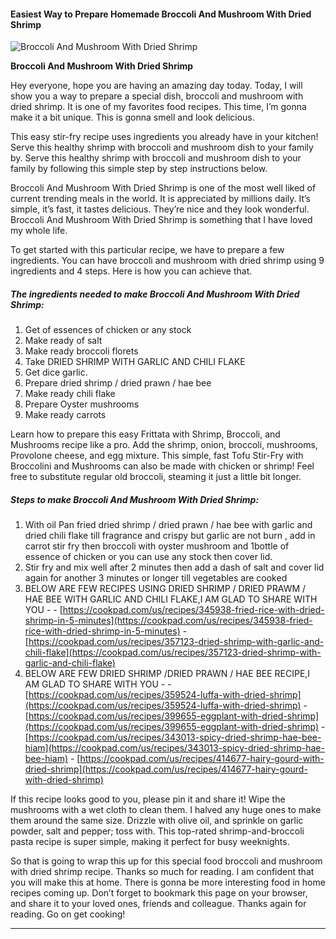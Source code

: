             

#### Easiest Way to Prepare Homemade Broccoli And Mushroom With Dried Shrimp

![Broccoli And Mushroom With Dried Shrimp](https://img-global.cpcdn.com/recipes/4898525153329152/751x532cq70/broccoli-and-mushroom-with-dried-shrimp-recipe-main-photo.jpg)

**Broccoli And Mushroom With Dried Shrimp**

Hey everyone, hope you are having an amazing day today. Today, I will show you a way to prepare a special dish, broccoli and mushroom with dried shrimp. It is one of my favorites food recipes. This time, I’m gonna make it a bit unique. This is gonna smell and look delicious.

This easy stir-fry recipe uses ingredients you already have in your kitchen! Serve this healthy shrimp with broccoli and mushroom dish to your family by. Serve this healthy shrimp with broccoli and mushroom dish to your family by following this simple step by step instructions below.

Broccoli And Mushroom With Dried Shrimp is one of the most well liked of current trending meals in the world. It is appreciated by millions daily. It’s simple, it’s fast, it tastes delicious. They’re nice and they look wonderful. Broccoli And Mushroom With Dried Shrimp is something that I have loved my whole life.

To get started with this particular recipe, we have to prepare a few ingredients. You can have broccoli and mushroom with dried shrimp using 9 ingredients and 4 steps. Here is how you can achieve that.

##### The ingredients needed to make Broccoli And Mushroom With Dried Shrimp:

1.  Get of essences of chicken or any stock
2.  Make ready of salt
3.  Make ready broccoli florets
4.  Take DRIED SHRIMP WITH GARLIC AND CHILI FLAKE
5.  Get dice garlic.
6.  Prepare dried shrimp / dried prawn / hae bee
7.  Make ready chili flake
8.  Prepare Oyster mushrooms
9.  Make ready carrots

Learn how to prepare this easy Frittata with Shrimp, Broccoli, and Mushrooms recipe like a pro. Add the shrimp, onion, broccoli, mushrooms, Provolone cheese, and egg mixture. This simple, fast Tofu Stir-Fry with Broccolini and Mushrooms can also be made with chicken or shrimp! Feel free to substitute regular old broccoli, steaming it just a little bit longer.

##### Steps to make Broccoli And Mushroom With Dried Shrimp:

1.  With oil Pan fried dried shrimp / dried prawn / hae bee with garlic and dried chili flake till fragrance and crispy but garlic are not burn , add in carrot stir fry then broccoli with oyster mushroom and 1bottle of essence of chicken or you can use any stock then cover lid.
2.  Stir fry and mix well after 2 minutes then add a dash of salt and cover lid again for another 3 minutes or longer till vegetables are cooked
3.  BELOW ARE FEW RECIPES USING DRIED SHRIMP / DRIED PRAWM / HAE BEE WITH GARLIC AND CHILI FLAKE,I AM GLAD TO SHARE WITH YOU - - [https://cookpad.com/us/recipes/345938-fried-rice-with-dried-shrimp-in-5-minutes](https://cookpad.com/us/recipes/345938-fried-rice-with-dried-shrimp-in-5-minutes) - [https://cookpad.com/us/recipes/357123-dried-shrimp-with-garlic-and-chili-flake](https://cookpad.com/us/recipes/357123-dried-shrimp-with-garlic-and-chili-flake)
4.  BELOW ARE FEW DRIED SHRIMP /DRIED PRAWN / HAE BEE RECIPE,I AM GLAD TO SHARE WITH YOU - - [https://cookpad.com/us/recipes/359524-luffa-with-dried-shrimp](https://cookpad.com/us/recipes/359524-luffa-with-dried-shrimp) - [https://cookpad.com/us/recipes/399655-eggplant-with-dried-shrimp](https://cookpad.com/us/recipes/399655-eggplant-with-dried-shrimp) - [https://cookpad.com/us/recipes/343013-spicy-dried-shrimp-hae-bee-hiam](https://cookpad.com/us/recipes/343013-spicy-dried-shrimp-hae-bee-hiam) - [https://cookpad.com/us/recipes/414677-hairy-gourd-with-dried-shrimp](https://cookpad.com/us/recipes/414677-hairy-gourd-with-dried-shrimp)

If this recipe looks good to you, please pin it and share it! Wipe the mushrooms with a wet cloth to clean them. I halved any huge ones to make them around the same size. Drizzle with olive oil, and sprinkle on garlic powder, salt and pepper; toss with. This top-rated shrimp-and-broccoli pasta recipe is super simple, making it perfect for busy weeknights.

So that is going to wrap this up for this special food broccoli and mushroom with dried shrimp recipe. Thanks so much for reading. I am confident that you will make this at home. There is gonna be more interesting food in home recipes coming up. Don’t forget to bookmark this page on your browser, and share it to your loved ones, friends and colleague. Thanks again for reading. Go on get cooking!

* * *